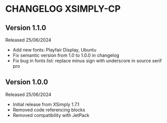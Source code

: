 # CHANGELOG XSIMPLY-CP

## Version 1.1.0
Released 25/06/2024
- Add new fonts: Playfair Display, Ubuntu
- Fix semantic version from 1.0 to 1.0.0 in changelog
- Fix bug in fonts list: replace minus sign with underscore in source serif pro

## Version 1.0.0 
Released 25/06/2024
- Initial release from XSimply 1.7.1
- Removed code referencing blocks
- Removed compatibility with JetPack

